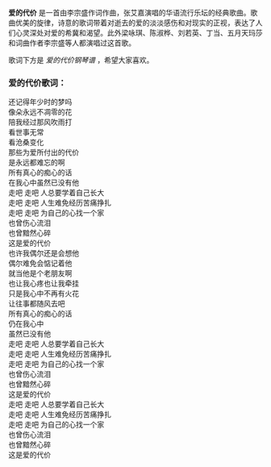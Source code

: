 

**爱的代价**
是一首由李宗盛作词作曲，张艾嘉演唱的华语流行乐坛的经典歌曲。歌曲优美的旋律，诗意的歌词带着对逝去的爱的淡淡感伤和对现实的正视，表达了人们心灵深处对爱的希冀和渴望。此外梁咏琪、陈淑桦、刘若英、丁当、五月天玛莎和词曲作者李宗盛等人都演唱过这首歌。

  
歌词下方是 _爱的代价钢琴谱_ ，希望大家喜欢。

### 爱的代价歌词：

还记得年少时的梦吗  
像朵永远不凋零的花  
陪我经过那风吹雨打  
看世事无常  
看沧桑变化  
那些为爱所付出的代价  
是永远都难忘的啊  
所有真心的痴心的话  
在我心中虽然已没有他  
走吧 走吧 人总要学着自己长大  
走吧 走吧 人生难免经历苦痛挣扎  
走吧 走吧 为自己的心找一个家  
也曾伤心流泪  
也曾黯然心碎  
这是爱的代价  
也许我偶尔还是会想他  
偶尔难免会惦记着他  
就当他是个老朋友啊  
也让我心疼也让我牵挂  
只是我心中不再有火花  
让往事都随风去吧  
所有真心的痴心的话  
仍在我心中  
虽然已没有他  
走吧 走吧 人总要学着自己长大  
走吧 走吧 人生难免经历苦痛挣扎  
走吧 走吧 为自己的心找一个家  
也曾伤心流泪  
也曾黯然心碎  
这是爱的代价  
走吧 走吧 人总要学着自己长大  
走吧 走吧 人生难免经历苦痛挣扎  
走吧 走吧 为自己的心找一个家  
也曾伤心流泪  
也曾黯然心碎  
这是爱的代价

